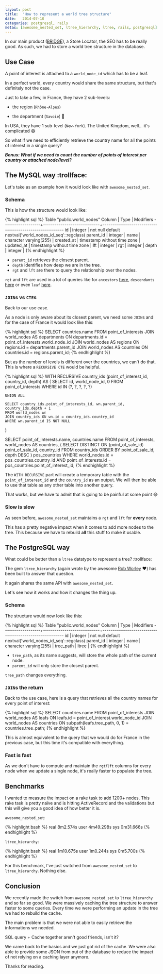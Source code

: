 ```yaml
---
layout: post
title:  "How to represent a world tree structure"
date:   2014-07-10
categories: postgresql, rails
metas: [awesome_nested_set, ltree_hierarchy, ltree, rails, postgresql]
---
```


In our main product ([BRIDGE][bridge]), a Store Locator, the SEO has to be really good.
As such, we had to store a world tree structure in the database.

## Use Case

A point of interest is attached to a `world_node_id` which has to be a leaf.

In a perfect world, every country would share the same structure, but that's definitely not the case.

Just to take a few, in France, they have 2 sub-levels:

  - the region (`Rhône-Alpes`)
  
  - the department (`Savoie`) :metal:

In USA, they have 1 sub-level (`New-York`).
The United Kingdom, well... it's complicated :smile:

So what if we need to efficiently retrieve the country name for all the points of interest in a single query?

***Bonus: What if we need to count the number of points of interest per country or attached node/level?***

## The MySQL way :trollface:

Let's take as an example how it would look like with `awesome_nested_set`.

### Schema

This is how the structure would look like:

{% highlight sql %}
                                         Table "public.world_nodes"
      Column       |            Type             |                        Modifiers
-------------------+-----------------------------+----------------------------------------------------------
 id                | integer                     | not null default nextval('world_nodes_id_seq'::regclass)
 parent_id         | integer                     |
 name              | character varying(255)      |
 created_at        | timestamp without time zone |
 updated_at        | timestamp without time zone |
 lft               | integer                     |
 rgt               | integer                     |
 depth             | integer                     |
{% endhighlight %}

  - `parent_id` retrieves the closest parent.
  - `depth` identifies how deep we are in the tree.
  - `rgt` and `lft` are there to query the relationship over the nodes.

`rgt` and `lft` are used in a lot of queries like for `ancestors` [here][ancestors], `descendants` [here][descendants] or even `leaf` [here][leaf].

### `JOIN`s vs `CTE`s

Back to our use case.

As a node is only aware about its closest parent, we need some `JOIN`s and for the case of France it would look like this:

{% highlight sql %}
  SELECT countries.name
  FROM point_of_interests
  JOIN world_nodes AS departments ON departments.id = point_of_interests.world_node_id
  JOIN world_nodes AS regions ON regions.id = departments.parent_id
  JOIN world_nodes AS countries ON countries.id = regions.parent_id;
{% endhighlight %}

But as the number of levels is different over the countries, we can't do that.
This is where a `RECURSIVE CTE` would be helpful.

{% highlight sql %}
  WITH RECURSIVE country_ids (point_of_interest_id, country_id, depth) AS (
    SELECT id, world_node_id, 0
    FROM point_of_interests
    WHERE id IN (?, ?, ?, ?, ?)

    UNION ALL

    SELECT country_ids.point_of_interests_id, wn.parent_id, country_ids.depth + 1
    FROM world_nodes wn
    JOIN country_ids ON wn.id = country_ids.country_id
    WHERE wn.parent_id IS NOT NULL
  )

  SELECT point_of_interests.name, countries.name
  FROM
    point_of_interests,
    world_nodes AS countries,
    (
      SELECT DISTINCT ON (point_of_sale_id) point_of_sale_id, country_id
      FROM country_ids
      ORDER BY point_of_sale_id, depth DESC
    ) pos_countries
  WHERE world_nodes.id = pos_countries.country_id
  AND point_of_interests.id = pos_countries.point_of_interest_id;
{% endhighlight %}

The `WITH RECURSIVE` part will create a temporary table with the `point_of_interest_id` and the `country_id` as an output.
We will then be able to use that table as any other table into another query.

That works, but we have to admit that is going to be painful at some point :smile:

### Slow is slow

As seen before, `awesome_nested_set` maintains a `rgt` and `lft` for **every** node.

This has a pretty negative impact when it comes to add more nodes to the tree.
This because we have to rebuild **all** this stuff to make it usable.

## The PostgreSQL way

What could be better than a `ltree` datatype to represent a tree? :trollface:

The gem `ltree_hierarchy` (again wrote by the awesome [Rob Worley][rob-worley] :heart:) has been built to answer that question.

It again shares the same API with `awesome_nested_set`.

Let's see how it works and how it changes the thing up.

### Schema

The structure would now look like this:

{% highlight sql %}
                                         Table "public.world_nodes"
      Column       |            Type             |                        Modifiers
-------------------+-----------------------------+----------------------------------------------------------
 id                | integer                     | not null default nextval('world_nodes_id_seq'::regclass)
 parent_id         | integer                     |
 name              | character varying(255)      |
 tree_path         | ltree                       |
{% endhighlight %}

  - `tree_path`, as its name suggests, will store the whole path of the current node.
  - `parent_id` will only store the closest parent.

`tree_path` changes everything.

### `JOIN`s the return

Back to the use case, here is a query that retrieves all the country names for every point of interest:

{% highlight sql %}
  SELECT countries.name
  FROM point_of_interests
  JOIN world_nodes AS leafs ON leafs.id = point_of_interest.world_node_id
  JOIN world_nodes AS countries ON subpath(leafs.tree_path, 0, 1) = countries.tree_path;
{% endhighlight %}

This is almost equivalent to the query that we would do for France in the previous case, but this time it's compatible with everything.

### Fast is fast

As we don't have to compute and maintain the `rgt`/`lft` columns for every node when we update a single node, it's really faster to populate the tree.

## Benchmarks

I wanted to measure the impact on a rake task to add 1200+ nodes.
This rake task is pretty naïve and is hitting ActiveRecord and the validations but this will give you a good idea of how better it is.

`awesome_nested_set`:

{% highlight bash %}
real    8m2.574s
user    4m49.298s
sys     0m31.666s
{% endhighlight %}

`ltree_hierarchy`:

{% highlight bash %}
real    1m10.675s
user    1m0.244s
sys     0m5.700s
{% endhighlight %}

For this benchmark, I've just switched from `awesome_nested_set` to `ltree_hierarchy`. Nothing else.

## Conclusion

We recently made the switch from `awesome_nested_set` to `ltree_hierarchy` and so far so good.
We were massively caching the tree structure to answer faster to some queries. Every time we were performing an update in the tree we had to rebuild the cache.

The main problem is that we were not able to easily retrieve the informations we needed.

SQL query + Cache together aren't good friends, isn't it?

We came back to the basics and we just got rid of the cache. We were also able to provide some JSON from out of the database to reduce the impact of not relying on a caching layer anymore.

Thanks for reading.

[bridge]: http://www.leadformance.com
[ancestors]: https://github.com/collectiveidea/awesome_nested_set/blob/08d522ad02ad6c0fff922fef9e96ae7a210a1b56/lib/awesome_nested_set/model/relatable.rb#L13-L17
[descendants]: https://github.com/collectiveidea/awesome_nested_set/blob/08d522ad02ad6c0fff922fef9e96ae7a210a1b56/lib/awesome_nested_set/model/relatable.rb#L48-L51
[leaf]: https://github.com/collectiveidea/awesome_nested_set/blob/08d522ad02ad6c0fff922fef9e96ae7a210a1b56/lib/awesome_nested_set/...
[rob-worley]: https://github.com/robworley
